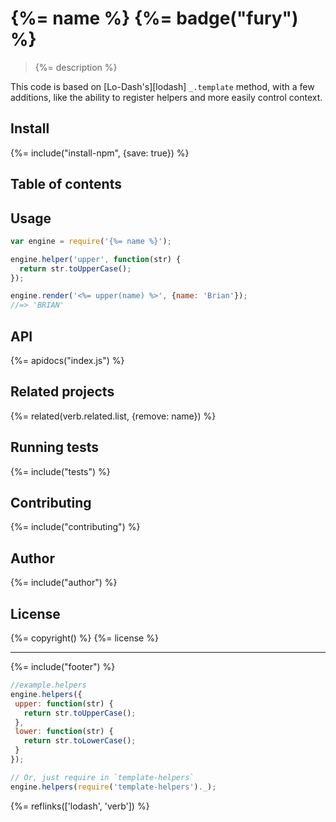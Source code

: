 # {%= name %} {%= badge("fury") %}

> {%= description %}

This code is based on [Lo-Dash's][lodash] `_.template` method, with a few additions, like the ability to register helpers and more easily control context.

## Install
{%= include("install-npm", {save: true}) %}

## Table of contents
<!-- toc -->

## Usage

```js
var engine = require('{%= name %}');

engine.helper('upper', function(str) {
  return str.toUpperCase();
});

engine.render('<%= upper(name) %>', {name: 'Brian'});
//=> 'BRIAN'
```

## API
{%= apidocs("index.js") %}

## Related projects
{%= related(verb.related.list, {remove: name}) %}

## Running tests
{%= include("tests") %}

## Contributing
{%= include("contributing") %}

## Author
{%= include("author") %}

## License
{%= copyright() %}
{%= license %}

***

{%= include("footer") %}

```js
//example.helpers
engine.helpers({
 upper: function(str) {
   return str.toUpperCase();
 },
 lower: function(str) {
   return str.toLowerCase();
 }
});

// Or, just require in `template-helpers`
engine.helpers(require('template-helpers')._);
```


{%= reflinks(['lodash', 'verb']) %}
